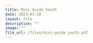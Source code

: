 ```yaml
---
title: Mini Guide Youth
date: 2023-07-20
layout: file
description: ""
image: ""
file_url: /files/mini-guide youth.pdf
---
```

